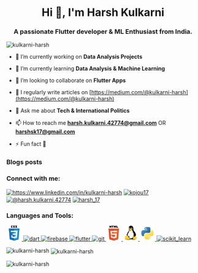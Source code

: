 <h1 align="center">Hi 👋, I'm Harsh Kulkarni</h1>
<h3 align="center">A passionate Flutter developer & ML Enthusiast from India.</h3>

<p align="left"> <img src="https://komarev.com/ghpvc/?username=kulkarni-harsh&label=Profile%20views&color=0e75b6&style=flat" alt="kulkarni-harsh" /> </p>

- 🔭 I’m currently working on **Data Analysis Projects**

- 🌱 I’m currently learning **Data Analysis & Machine Learning**

- 👯 I’m looking to collaborate on **Flutter Apps**

- 📝 I regularly write articles on [https://medium.com/@kulkarni-harsh](https://medium.com/@kulkarni-harsh)

- 💬 Ask me about **Tech & International Politics**

- 📫 How to reach me **harsh.kulkarni.42774@gmail.com** OR **harshsk17@gmail.com**

- ⚡ Fun fact **🗿**

### Blogs posts
<!-- BLOG-POST-LIST:START -->
<!-- BLOG-POST-LIST:END -->

<h3 align="left">Connect with me:</h3>
<p align="left">
<a href="https://www.linkedin.com/in/kulkarni-harsh/" target="blank"><img align="center" src="https://raw.githubusercontent.com/rahuldkjain/github-profile-readme-generator/master/src/images/icons/Social/linked-in-alt.svg" alt="https://www.linkedin.com/in/kulkarni-harsh" height="30" width="40" /></a>
<a href="https://kaggle.com/kojou17" target="blank"><img align="center" src="https://raw.githubusercontent.com/rahuldkjain/github-profile-readme-generator/master/src/images/icons/Social/kaggle.svg" alt="kojou17" height="30" width="40" /></a>
<a href="https://medium.com/@kulkarni-harsh" target="blank"><img align="center" src="https://raw.githubusercontent.com/rahuldkjain/github-profile-readme-generator/master/src/images/icons/Social/medium.svg" alt="@harsh.kulkarni.42774" height="30" width="40" /></a>
<a href="https://www.hackerrank.com/harsh_17" target="blank"><img align="center" src="https://raw.githubusercontent.com/rahuldkjain/github-profile-readme-generator/master/src/images/icons/Social/hackerrank.svg" alt="harsh_17" height="30" width="40" /></a>
</p>

<h3 align="left">Languages and Tools:</h3>
<p align="left"> <a href="https://www.w3schools.com/css/" target="_blank"> <img src="https://raw.githubusercontent.com/devicons/devicon/master/icons/css3/css3-original-wordmark.svg" alt="css3" width="40" height="40"/> </a> <a href="https://dart.dev" target="_blank"> <img src="https://www.vectorlogo.zone/logos/dartlang/dartlang-icon.svg" alt="dart" width="40" height="40"/> </a> <a href="https://firebase.google.com/" target="_blank"> <img src="https://www.vectorlogo.zone/logos/firebase/firebase-icon.svg" alt="firebase" width="40" height="40"/> </a> <a href="https://flutter.dev" target="_blank"> <img src="https://www.vectorlogo.zone/logos/flutterio/flutterio-icon.svg" alt="flutter" width="40" height="40"/> </a> <a href="https://git-scm.com/" target="_blank"> <img src="https://www.vectorlogo.zone/logos/git-scm/git-scm-icon.svg" alt="git" width="40" height="40"/> </a> <a href="https://www.w3.org/html/" target="_blank"> <img src="https://raw.githubusercontent.com/devicons/devicon/master/icons/html5/html5-original-wordmark.svg" alt="html5" width="40" height="40"/> </a> <a href="https://www.linux.org/" target="_blank"> <img src="https://raw.githubusercontent.com/devicons/devicon/master/icons/linux/linux-original.svg" alt="linux" width="40" height="40"/> </a> <a href="https://www.python.org" target="_blank"> <img src="https://raw.githubusercontent.com/devicons/devicon/master/icons/python/python-original.svg" alt="python" width="40" height="40"/> </a> <a href="https://scikit-learn.org/" target="_blank"> <img src="https://upload.wikimedia.org/wikipedia/commons/0/05/Scikit_learn_logo_small.svg" alt="scikit_learn" width="40" height="40"/> </a> </p>

<p><img align="left" src="https://github-readme-stats.vercel.app/api/top-langs?username=kulkarni-harsh&show_icons=true&locale=en&theme=dark&layout=compact" alt="kulkarni-harsh" /></p>

<p>&nbsp;<img align="center" src="https://github-readme-stats.vercel.app/api?username=kulkarni-harsh&show_icons=true&layout=compact&locale=en&theme=dark" alt="kulkarni-harsh" /></p>

<p><img align="center" src="https://github-readme-streak-stats.herokuapp.com/?user=kulkarni-harsh&theme=dark" alt="kulkarni-harsh" /></p>
